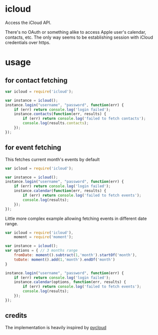 icloud
======

Access the iCloud API.

There's no OAuth or something alike to access Apple user's calendar, contacts, etc. 
The only way seems to be establishing session with iCloud credentials over https.  

# usage 

## for contact fetching
```javascript
var icloud = require('icloud');

var instance = icloud();
instance.login("username", "password", function(err) {
    if (err) return console.log('login failed');
    instance.contacts(function(err, results) {
        if (err) return console.log('failed to fetch contacts');
        console.log(results.contacts);
    });
});
```

## for event fetching

This fetches current month's events by default

```javascript
var icloud = require('icloud');

var instance = icloud();
instance.login("username", "password", function(err) {
    if (err) return console.log('login failed');
    instance.calendar(function(err, results) {
        if (err) return console.log('failed to fetch events');
        console.log(results);
    });
});
```

Little more complex example allowing fetching events in different date range.

```javascript
var icloud = require('icloud'),
    moment = require('moment');

var instance = icloud();
var options = { // 3 months range
    fromDate: moment().subtract(1,'month').startOf('month'),
    toDate: moment().add(1,'month').endOf('month')
}

instance.login("username", "password", function(err) {
    if (err) return console.log('login failed');
    instance.calendar(options, function(err, results) {
        if (err) return console.log('failed to fetch events');
        console.log(results);
    });
});
```

## credits

The implementation is heavily inspired by [pycloud](https://github.com/picklepete/pyicloud/)